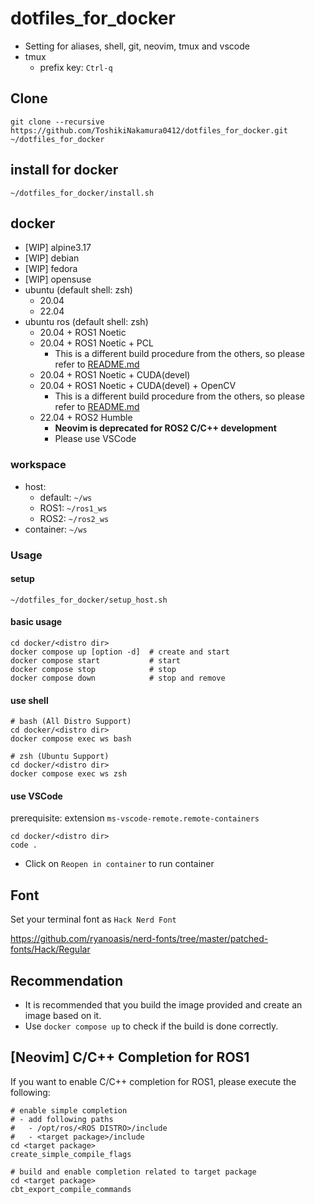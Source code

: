 # dotfiles_for_docker
- Setting for aliases, shell, git, neovim, tmux and vscode
- tmux
  - prefix key: `Ctrl-q`
## Clone
```
git clone --recursive https://github.com/ToshikiNakamura0412/dotfiles_for_docker.git ~/dotfiles_for_docker
```
## install for docker
```
~/dotfiles_for_docker/install.sh
```
## docker
- [WIP] alpine3.17
- [WIP] debian
- [WIP] fedora
- [WIP] opensuse
- ubuntu (default shell: zsh)
  - 20.04
  - 22.04
- ubuntu ros (default shell: zsh)
  - 20.04 + ROS1 Noetic
  - 20.04 + ROS1 Noetic + PCL
    - This is a different build procedure from the others, so please refer to [README.md](https://github.com/ToshikiNakamura0412/dotfiles_for_docker/tree/master/docker/ubuntu-ros/noetic-pcl/README.md)
  - 20.04 + ROS1 Noetic + CUDA(devel)
  - 20.04 + ROS1 Noetic + CUDA(devel) + OpenCV
    - This is a different build procedure from the others, so please refer to [README.md](https://github.com/ToshikiNakamura0412/dotfiles_for_docker/tree/master/docker/ubuntu-ros/noetic-cuda-opencv/README.md)
  - 22.04 + ROS2 Humble
    - **Neovim is deprecated for ROS2 C/C++ development**
    - Please use VSCode
### workspace
- host:
  - default: `~/ws`
  - ROS1: `~/ros1_ws`
  - ROS2: `~/ros2_ws`
- container: `~/ws`
### Usage
#### setup
```
~/dotfiles_for_docker/setup_host.sh
```
#### basic usage
```
cd docker/<distro dir>
docker compose up [option -d]  # create and start
docker compose start           # start
docker compose stop            # stop
docker compose down            # stop and remove
```
#### use shell
```
# bash (All Distro Support)
cd docker/<distro dir>
docker compose exec ws bash

# zsh (Ubuntu Support)
cd docker/<distro dir>
docker compose exec ws zsh
```
#### use VSCode
prerequisite: extension `ms-vscode-remote.remote-containers`
```
cd docker/<distro dir>
code .
```
- Click on `Reopen in container` to run container
## Font
Set your terminal font as `Hack Nerd Font`

https://github.com/ryanoasis/nerd-fonts/tree/master/patched-fonts/Hack/Regular
## Recommendation
- It is recommended that you build the image provided and create an image based on it.
- Use `docker compose up` to check if the build is done correctly.
## [Neovim] C/C++ Completion for ROS1
If you want to enable C/C++ completion for ROS1, please execute the following:
```
# enable simple completion
# - add following paths
#   - /opt/ros/<ROS DISTRO>/include
#   - <target package>/include
cd <target package>
create_simple_compile_flags

# build and enable completion related to target package
cd <target package>
cbt_export_compile_commands
```
